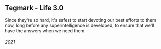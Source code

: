 ## Tegmark - Life 3.0

Since they're so hard, it's safest to start devoting our best efforts to them now, long before any superintelligence is developed, to ensure that we'll have the answers when we need them.


###### 2021